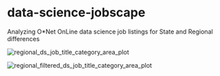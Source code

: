 # data-science-jobscape
Analyzing O*Net OnLine data science job listings for State and Regional differences

![regional_ds_job_title_category_area_plot](https://github.com/ethanwright96/data-science-jobscape/assets/124592942/7f68f85a-e443-4284-bb92-4a1dfba6ff49)

![regional_filtered_ds_job_title_category_area_plot](https://github.com/ethanwright96/data-science-jobscape/assets/124592942/46e1a1fd-d5bb-467f-aedc-d5ec327be592)
